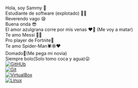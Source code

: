 Hola, soy Sammy 👋
<br>
Estudiante de software (explotado) 🐱‍👤
<br>
Reverendo vago 😪
<br>
Buena onda 😎
<br>
El amor azulgrana corre por mis venas ❤💙 (Me voy a matar)
<br>
Te amo Messi 🤍💙
<br>
Pro player de Fortnite🔫
<br>
Te amo Spider-Man🕷🕸❤
<br>
Domado👻(Me pega mi novia)
<br>
Siempre bolo(Solo tomo coca y agua)😛
<br>
[![GitHUb](https://img.shields.io/badge/GitHUb-FC6D26?style=for-the-badge&logo=GitHUb&logoColor=white&labelColor=101010)]()
<br>
[![Git](https://img.shields.io/badge/Git-F05032?style=for-the-badge&logo=Git&logoColor=white&labelColor=101010)]()
<br>
[![VirtualBox](https://img.shields.io/badge/VirtualBox-183A61?style=for-the-badge&logo=virtualBox&logoColor=white&labelColor=101010)]()
<br>
[![Linux](https://img.shields.io/badge/Linux-FCC624?style=for-the-badge&logo=Linux&logoColor=white&labelColor=101010)]()

